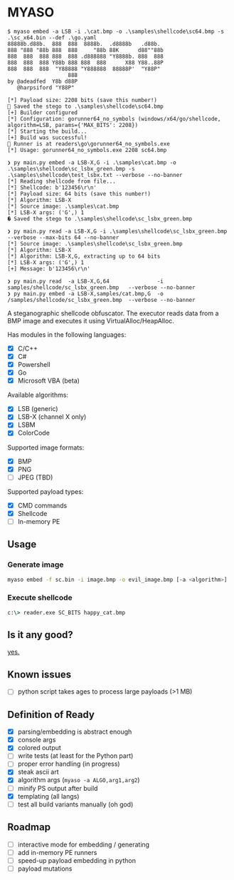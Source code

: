 # MYASO

```
$ myaso embed -a LSB -i .\cat.bmp -o .\samples\shellcode\sc64.bmp -s .\sc_x64.bin --def .\go.yaml
88888b.d88b.  888  888  8888b.  .d8888b   .d88b.           
888 "888 "88b 888  888     "88b 88K      d88""88b          
888  888  888 888  888 .d888888 "Y8888b. 888  888          
888  888  888 Y88b 888 888  888      X88 Y88..88P          
888  888  888  "Y88888 "Y888888  88888P'  "Y88P"           
                   888                                     
by @adeadfed  Y8b d88P 
   @harpsiford "Y88P"       

[*] Payload size: 2208 bits (save this number!)
🥩 Saved the stego to .\samples\shellcode\sc64.bmp
[+] Builder configured
[*] Configuration: gorunner64_no_symbols (windows/x64/go/shellcode, algorithm=LSB, params={'MAX_BITS': 2208})
[*] Starting the build...
[+] Build was successful!
🥩 Runner is at readers\go\gorunner64_no_symbols.exe
[*] Usage: gorunner64_no_symbols.exe 2208 sc64.bmp

❯ py main.py embed -a LSB-X,G -i .\samples\cat.bmp -o .\samples\shellcode\sc_lsbx_green.bmp -s .\samples\shellcode\test_lsbx.txt --verbose --no-banner
[*] Reading shellcode from file...
[*] Shellcode: b'123456\r\n'
[*] Payload size: 64 bits (save this number!)
[*] Algorithm: LSB-X
[*] Source image: .\samples\cat.bmp
[*] LSB-X args: ('G',) 1
� Saved the stego to .\samples\shellcode\sc_lsbx_green.bmp

❯ py main.py read -a LSB-X,G -i .\samples\shellcode\sc_lsbx_green.bmp --verbose --max-bits 64 --no-banner
[*] Source image: .\samples\shellcode\sc_lsbx_green.bmp
[*] Algorithm: LSB-X
[*] Algorithm: LSB-X,G, extracting up to 64 bits
[*] LSB-X args: ('G',) 1
[+] Message: b'123456\r\n'

❯ py main.py read  -a LSB-X,G,64               -i samples/shellcode/sc_lsbx_green.bmp   --verbose --no-banner
❯ py main.py embed -a LSB-X,samples/cat.bmp,G  -o /samples/shellcode/sc_lsbx_green.bmp  --verbose --no-banner

```

A steganographic shellcode obfuscator. The executor reads data from a BMP image and executes it using VirtualAlloc/HeapAlloc. 

Has modules in the following languages:
- [x] C/C++
- [x] C#
- [x] Powershell
- [x] Go
- [x] Microsoft VBA (beta)

Available algorithms:
- [x] LSB (generic)
- [x] LSB-X (channel X only)
- [x] LSBM
- [x] ColorCode

Supported image formats:
- [x] BMP
- [x] PNG
- [ ] JPEG (TBD)

Supported payload types:
- [x] CMD commands
- [x] Shellcode 
- [ ] In-memory PE

## Usage

### Generate image
```sh
myaso embed -f sc.bin -i image.bmp -o evil_image.bmp [-a <algorithm>]
```

### Execute shellcode
```cmd
c:\> reader.exe SC_BITS happy_cat.bmp
```

## Is it any good?
[yes.](https://news.ycombinator.com/item?id=3067434)

## Known issues
- [ ] python script takes ages to process large payloads (>1 MB)

## Definition of Ready
- [x] parsing/embedding is abstract enough
- [x] console args
- [x] colored output
- [ ] write tests (at least for the Python part)
- [ ] proper error handling (in progress)
- [x] steak ascii art
- [x] algorithm args (`myaso -a ALGO,arg1,arg2`)
- [ ] minify PS output after build
- [x] templating (all langs)
- [ ] test all build variants manually (oh god)

## Roadmap
- [ ] interactive mode for embedding / generating
- [ ] add in-memory PE runners
- [ ] speed-up payload embedding in python
- [ ] payload mutations
